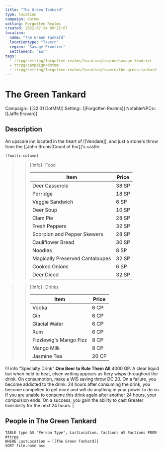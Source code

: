 ```yaml
---
title: "The Green Tankard"
type: location
campaign: dotmm
setting: Forgotten Realms
created: 2022-07-24 09:22:07
location:
  name: "The Green Tankard"
  locationtype: "Tavern"
  region: "Savage Frontier"
  settlement: "Eor"
tags:
  - ttrpg/setting/forgotten-realms/location/region/savage-frontier
  - ttrpg/campaign/dotmm
  - ttrpg/setting/forgotten-realms/location/tavern/the-green-tankard
---
```

# The Green Tankard

Campaign:: [[32.01 DotMM]]
Setting:: [[Forgotten Realms]]
NotableNPCs:: [[Jaffe Eravan]] 

## Description

An upscale inn located in the heart of [[Vendare]], and just a stone's throw from the [[John Brunis|Count of Eor]]'s castle.


    [!multi-column]
    
>> [!info]- Food
>>
>> | Item                            | Price | 
>> | ------------------------------- | ----- | 
>> | Deer Casserole                  | 38 SP | 
>> | Porridge                        | 18 SP | 
>> | Veggie Sandwich                 | 6 SP  | 
>> | Deer Soup                       | 10 SP | 
>> | Clam Pie                        | 28 SP | 
>> | Fresh Peppers                   | 32 SP | 
>> | Scorpion and Pepper Skewers     | 28 SP | 
>> | Cauliflower Bread               | 30 SP | 
>> | Noodles                         | 8 SP  | 
>> | Magically Preserved Cantaloupes | 32 SP | 
>> | Cooked Onions                   | 6 SP  | 
>> | Deer Diced                      | 32 SP | 
    
>> [!info]- Drinks
>>
>> | Item                   | Price |
>> | ---------------------- | ----- |
>> | Vodka                  | 6 CP  |
>> | Gin                    | 6 CP  |
>> | Glacial Water          | 6 CP  |
>> | Rum                    | 6 CP  |
>> | Fizzlewig's Mango Fizz | 8 CP  |
>> | Mango Milk             | 8 CP  |
>> | Jasmine Tea            | 20 CP |

!!! info "Specialty Drink"
    **One Beer to Rule Them All** 
    4000 GP. A clear liquid but when held to heat, elven writing appears as fiery wisps throughout the drink. On consumption, make a WIS saving throw DC 20. On a failure, you become addicted to the drink. 24 hours after consuming the drink, you become compelled to get more and will do anything in your power to do so. If you are unable to consume this drink again after another 24 hours, your compulsion ends. On a success, you gain the ability to cast Greater Invisibility for the next 24 hours. |


## People in The Green Tankard

```dataview
TABLE type AS "Person Type", LastLocation, factions AS Factions FROM #ttrpg
WHERE LastLocation = [[The Green Tankard]]
SORT file.name asc
```




